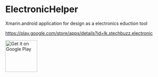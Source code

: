 # ElectronicHelper

Xmarin.android application for design as a electronics eduction tool

https://play.google.com/store/apps/details?id=lk.stechbuzz.electronic

<img border="0" alt=" Get it on Google Play" src="https://www.gstatic.com/android/market_images/web/play_prism_hlock_2x.png" width="100" height="100">
